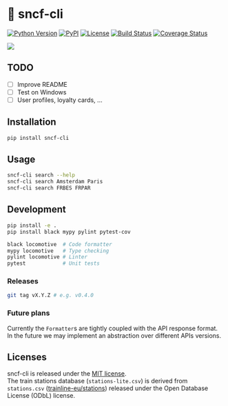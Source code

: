 # :train2: sncf-cli

[![Python Version](https://img.shields.io/badge/python-3-blue.svg?style=flat)](https://www.python.org/downloads/)
[![PyPI](https://img.shields.io/pypi/v/sncf-cli.svg)](https://pypi.org/project/sncf-cli/)
[![License](https://img.shields.io/badge/license-MIT-blue.svg?style=flat)](https://github.com/yafeunteun/sncf-cli/blob/master/LICENSE)
[![Build Status](https://travis-ci.org/yafeunteun/sncf-cli.svg?branch=master)](https://travis-ci.org/yafeunteun/sncf-cli)
[![Coverage Status](https://coveralls.io/repos/github/yafeunteun/sncf-cli/badge.svg?branch=master)](https://coveralls.io/github/yafeunteun/sncf-cli?branch=master)

<img src="https://raw.githubusercontent.com/yafeunteun/sncf-cli/master/assets/carbon.png">

## TODO

- [ ] Improve README
- [ ] Test on Windows
- [ ] User profiles, loyalty cards, ...

## Installation

```bash
pip install sncf-cli
```

## Usage

```bash
sncf-cli search --help
sncf-cli search Amsterdam Paris
sncf-cli search FRBES FRPAR
```

## Development

```bash
pip install -e .
pip install black mypy pylint pytest-cov

black locomotive  # Code formatter
mypy locomotive   # Type checking
pylint locomotive # Linter
pytest            # Unit tests
```

### Releases

```bash
git tag vX.Y.Z # e.g. v0.4.0
```

### Future plans

Currently the `Formatter`s are tightly coupled with the API response format. In the future we may implement an abstraction over different APIs versions.

## Licenses

sncf-cli is released under the [MIT license](https://github.com/yafeunteun/sncf-cli/blob/master/LICENSE).  
The train stations database (`stations-lite.csv`) is derived from `stations.csv` ([trainline-eu/stations](https://github.com/trainline-eu/stations)) released under the Open Database License (ODbL) license.
